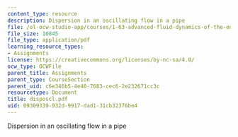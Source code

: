 ```yaml
---
content_type: resource
description: Dispersion in an oscillating flow in a pipe
file: /ol-ocw-studio-app/courses/1-63-advanced-fluid-dynamics-of-the-environment-fall-2002/09309339932d9917dad131cb32376be4_disposcl.pdf
file_size: 10845
file_type: application/pdf
learning_resource_types:
- Assignments
license: https://creativecommons.org/licenses/by-nc-sa/4.0/
ocw_type: OCWFile
parent_title: Assignments
parent_type: CourseSection
parent_uid: c6e346b5-4e40-7683-cec6-2e232671cc3c
resourcetype: Document
title: disposcl.pdf
uid: 09309339-932d-9917-dad1-31cb32376be4
---
```

Dispersion in an oscillating flow in a pipe